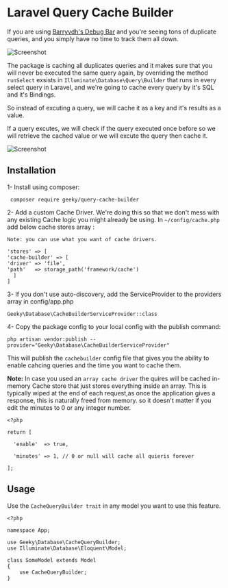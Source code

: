 # Laravel Query Cache Builder
If you are using [Barryvdh's Debug Bar](https://github.com/barryvdh/laravel-debugbar) and you're seeing tons of duplicate queries, and you simply have no time to track them all down.

![Screenshot](https://image.ibb.co/due1hy/before.png)


The package is caching all duplicates queries and it makes sure that you will never be executed the same query again, by overriding the method `runSelect` exsists in `Illuminate\Database\Query\Builder` that runs in every select query in Laravel, and we're going to cache every query by it's SQL and it's Bindings.

So instead of excuting a query, we will cache it as a key and it's results as a value.

If a query excutes, we will check if the query executed once before so we will retrieve the cached value or we will excute the query then cache it.

![Screenshot](https://image.ibb.co/dT4ted/after.png)


## Installation
1- Install using composer:
    
     composer require geeky/query-cache-builder


2- Add a custom Cache Driver. We're doing this so that we don't mess with any existing Cache logic you might already be using. In `~/config/cache.php` add below cache stores array :

```
Note: you can use what you want of cache drivers.

'stores' => [
'cache-builder' => [
'driver' => 'file',
'path'   => storage_path('framework/cache')
  ]
]

```

3- If you don't use auto-discovery, add the ServiceProvider to the providers array in config/app.php

    Geeky\Database\CacheBuilderServiceProvider::class
 
4- Copy the package config to your local config with the publish command:
     
    php artisan vendor:publish --provider="Geeky\Database\CacheBuilderServiceProvider"
This will publish the `cachebuilder` config file that gives you the ability to enable cahcing queries and the time you want to cache them.

**Note:** In case you used an `array cache driver` the quires will be cached in-memory Cache store that just stores everything inside an array. This is typically wiped at the end of each request,as once the application gives a response, this is naturally freed from memory. so it doesn't matter if you edit the minutes to 0 or any integer number.

```
<?php

return [

  'enable'  => true,

  'minutes' => 1, // 0 or null will cache all quieris forever

];

```


## Usage

Use the `CacheQueryBuilder trait` in any model you want to use this feature.

```
<?php

namespace App;

use Geeky\Database\CacheQueryBuilder;
use Illuminate\Database\Eloquent\Model;

class SomeModel extends Model
{
    use CacheQueryBuilder;
}
```
